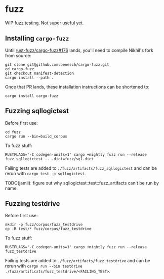 # fuzz

WIP [fuzz testing]. Not super useful yet.

## Installing `cargo-fuzz`

Until [rust-fuzz/cargo-fuzz#176] lands, you'll need to compile Nikhil's
fork from source:

```shell
git clone git@github.com:benesch/cargo-fuzz.git
cd cargo-fuzz
git checkout manifest-detection
cargo install --path .
```

Once that PR lands, these installation instructions can be shortened to:

```
cargo install cargo-fuzz
```

## Fuzzing sqllogictest

Before first use:

```shell
cd fuzz
cargo run --bin=build_corpus
```

To fuzz stuff:

```shell
RUSTFLAGS='-C codegen-units=1' cargo +nightly fuzz run --release fuzz_sqllogictest -- -dict=fuzz/sql.dict
```

Failing tests are added to `./fuzz/artifacts/fuzz_sqllogictest` and can be rerun
with `cargo test -p sqllogictest`.

TODO(jamii): figure out why sqllogictest::test::fuzz_artifacts can't be run by
name.

## Fuzzing testdrive

Before first use:

```shell
mkdir -p fuzz/corpus/fuzz_testdrive
cp -R test/* fuzz/corpus/fuzz_testdrive
```

To fuzz stuff:

```shell
RUSTFLAGS='-C codegen-units=1' cargo +nightly fuzz run --release fuzz_testdrive
```

Failing tests are added to `./fuzz/artifacts/fuzz_testdrive` and can be rerun
with `cargo run --bin testdrive ./fuzz/artificats/fuzz_testdrive/<FAILING_TEST>`.

[fuzz testing]: https://en.wikipedia.org/wiki/Fuzzing
[rust-fuzz/cargo-fuzz#176]: https://github.com/rust-fuzz/cargo-fuzz/pull/176

